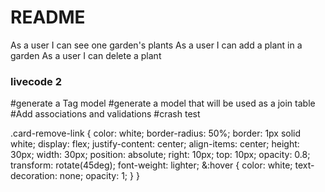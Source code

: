 # README

As a user I can see one garden's plants
As a user I can add a plant in a garden
As a user I can delete a plant


### livecode 2

#generate a Tag model
#generate a model that will be used as a join table
#Add associations and validations
#crash test



.card-remove-link {
  color: white;
  border-radius: 50%;
  border: 1px solid white;
  display: flex;
  justify-content: center;
  align-items: center;
  height: 30px;
  width: 30px;
  position: absolute;
  right: 10px;
  top: 10px;
  opacity: 0.8;
  transform: rotate(45deg);
  font-weight: lighter;
  &:hover {
    color: white;
    text-decoration: none;
    opacity: 1;
  }
}

